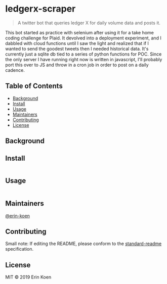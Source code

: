 # ledgerx-scraper


> A twitter bot that queries ledger X for daily volume data and posts it.

This bot started as practice with selenium after using it for a take home coding challenge for Plaid. It devolved into a deployment experiment, and I dabbled with cloud functions until I saw the light and realized that if I wanted to send the goodest tweets then I needed historical data. It's currently just a sqlite db tied to a series of python functions for POC. Since the only server I have running right now is written in javascript, I'll probably port this over to JS and throw in a cron job in order to post on a daily cadence. 

## Table of Contents

- [Background](#background)
- [Install](#install)
- [Usage](#usage)
- [Maintainers](#maintainers)
- [Contributing](#contributing)
- [License](#license)

## Background

## Install

```
```

## Usage

```
```

## Maintainers

[@erin-koen](https://github.com/erin-koen)

## Contributing



Small note: If editing the README, please conform to the [standard-readme](https://github.com/RichardLitt/standard-readme) specification.

## License

MIT © 2019 Erin Koen
